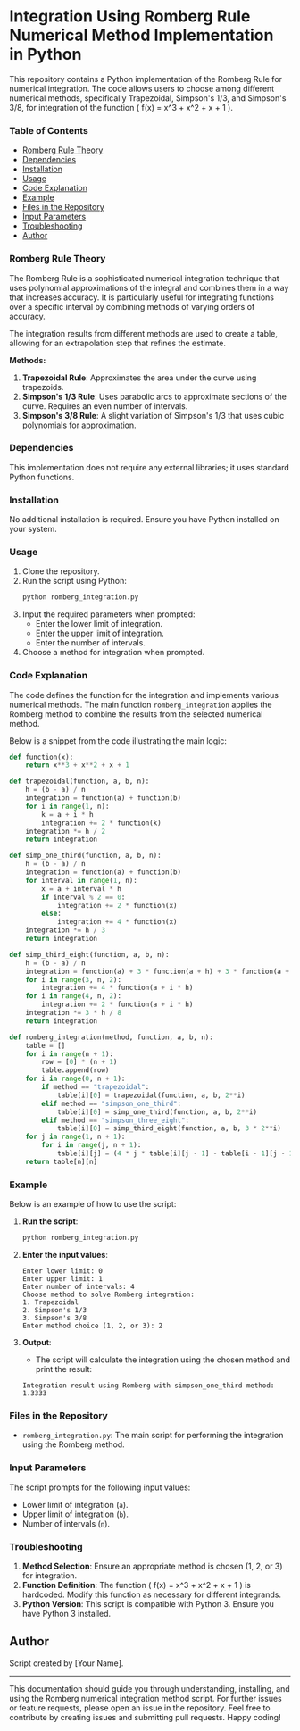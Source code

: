 # Integration Using Romberg Rule Numerical Method Implementation in Python

This repository contains a Python implementation of the Romberg Rule for numerical integration. The code allows users to choose among different numerical methods, specifically Trapezoidal, Simpson's 1/3, and Simpson's 3/8, for integration of the function \( f(x) = x^3 + x^2 + x + 1 \).

### Table of Contents
- [Romberg Rule Theory](#romberg-rule-theory)
- [Dependencies](#dependencies)
- [Installation](#installation)
- [Usage](#usage)
- [Code Explanation](#code-explanation)
- [Example](#example)
- [Files in the Repository](#files-in-the-repository)
- [Input Parameters](#input-parameters)
- [Troubleshooting](#troubleshooting)
- [Author](#author)

### Romberg Rule Theory
The Romberg Rule is a sophisticated numerical integration technique that uses polynomial approximations of the integral and combines them in a way that increases accuracy. It is particularly useful for integrating functions over a specific interval by combining methods of varying orders of accuracy.

The integration results from different methods are used to create a table, allowing for an extrapolation step that refines the estimate.

**Methods:**
1. **Trapezoidal Rule**: Approximates the area under the curve using trapezoids.
2. **Simpson's 1/3 Rule**: Uses parabolic arcs to approximate sections of the curve. Requires an even number of intervals.
3. **Simpson's 3/8 Rule**: A slight variation of Simpson's 1/3 that uses cubic polynomials for approximation. 

### Dependencies
This implementation does not require any external libraries; it uses standard Python functions.

### Installation
No additional installation is required. Ensure you have Python installed on your system.

### Usage
1. Clone the repository.
2. Run the script using Python:
    ```sh
    python romberg_integration.py
    ```
3. Input the required parameters when prompted:
    - Enter the lower limit of integration.
    - Enter the upper limit of integration.
    - Enter the number of intervals.
4. Choose a method for integration when prompted.

### Code Explanation
The code defines the function for the integration and implements various numerical methods. The main function `romberg_integration` applies the Romberg method to combine the results from the selected numerical method.

Below is a snippet from the code illustrating the main logic:

```python
def function(x):
    return x**3 + x**2 + x + 1

def trapezoidal(function, a, b, n):
    h = (b - a) / n
    integration = function(a) + function(b)
    for i in range(1, n):
        k = a + i * h
        integration += 2 * function(k)
    integration *= h / 2
    return integration

def simp_one_third(function, a, b, n):
    h = (b - a) / n
    integration = function(a) + function(b)
    for interval in range(1, n):
        x = a + interval * h
        if interval % 2 == 0:
            integration += 2 * function(x)
        else:
            integration += 4 * function(x)
    integration *= h / 3
    return integration

def simp_third_eight(function, a, b, n):
    h = (b - a) / n
    integration = function(a) + 3 * function(a + h) + 3 * function(a + 2 * h) + function(b)
    for i in range(3, n, 2):
        integration += 4 * function(a + i * h)
    for i in range(4, n, 2):
        integration += 2 * function(a + i * h)
    integration *= 3 * h / 8
    return integration

def romberg_integration(method, function, a, b, n):
    table = []
    for i in range(n + 1):
        row = [0] * (n + 1)
        table.append(row)
    for i in range(0, n + 1):
        if method == "trapezoidal":
            table[i][0] = trapezoidal(function, a, b, 2**i)
        elif method == "simpson_one_third":
            table[i][0] = simp_one_third(function, a, b, 2**i)
        elif method == "simpson_three_eight":
            table[i][0] = simp_third_eight(function, a, b, 3 * 2**i)
    for j in range(1, n + 1):
        for i in range(j, n + 1):
            table[i][j] = (4 * j * table[i][j - 1] - table[i - 1][j - 1]) / (4 * j - 1)
    return table[n][n]
```

### Example
Below is an example of how to use the script:

1. **Run the script**:
    ```sh
    python romberg_integration.py
    ```

2. **Enter the input values**:
    ```
    Enter lower limit: 0
    Enter upper limit: 1
    Enter number of intervals: 4
    Choose method to solve Romberg integration:
    1. Trapezoidal
    2. Simpson's 1/3
    3. Simpson's 3/8
    Enter method choice (1, 2, or 3): 2
    ```

3. **Output**:
    - The script will calculate the integration using the chosen method and print the result:
    ```
    Integration result using Romberg with simpson_one_third method: 1.3333
    ```

### Files in the Repository
- `romberg_integration.py`: The main script for performing the integration using the Romberg method.

### Input Parameters
The script prompts for the following input values:
- Lower limit of integration (`a`).
- Upper limit of integration (`b`).
- Number of intervals (`n`).

### Troubleshooting
1. **Method Selection**: Ensure an appropriate method is chosen (1, 2, or 3) for integration.
2. **Function Definition**: The function \( f(x) = x^3 + x^2 + x + 1 \) is hardcoded. Modify this function as necessary for different integrands.
3. **Python Version**: This script is compatible with Python 3. Ensure you have Python 3 installed.

## Author
Script created by [Your Name].

---

This documentation should guide you through understanding, installing, and using the Romberg numerical integration method script. For further issues or feature requests, please open an issue in the repository. Feel free to contribute by creating issues and submitting pull requests. Happy coding!
